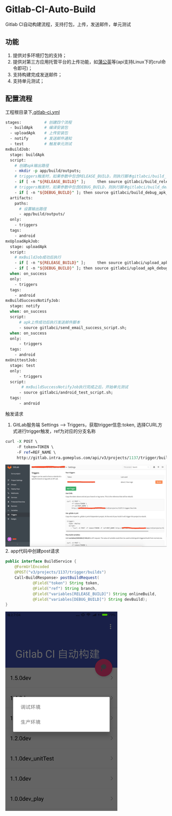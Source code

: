# Gitlab-CI-Auto-Build
Gitlab CI自动构建流程，支持打包，上传，发送邮件，单元测试

功能
---
1. 提供对多环境打包的支持；
2. 提供对第三方应用托管平台的上传功能，如[蒲公英](https://www.pgyer.com)等(api支持Linux下的crul命令即可)；
3. 支持构建完成发送邮件；
4. 支持单元测试；  

配置流程
-------
工程根目录下[.gitlab-ci.yml](.gitlab-ci.yml)  

```perl
stages:          # 创建四个流程
  - buildApk     # 编译安装包
  - uploadApk    # 上传安装包
  - notify       # 发送邮件通知
  - test         # 触发单元测试
mxBuildJob:
  stage: buildApk
  script:
    # 创建apk输出路径
    - mkdir -p app/build/outputs;
    # triggers触发时，如果参数中包含RELEASE_BUILD，则执行脚本gitlabci/build_release_apk_script.sh  
    - if [ -n "${RELEASE_BUILD}" ];     then source gitlabci/build_release_apk_script.sh; fi;
    # triggers触发时，如果参数中包含DEBUG_BUILD，则执行脚本gitlabci/build_debug_apk_script.sh 
    - if [ -n "${DEBUG_BUILD}" ]; then source gitlabci/build_debug_apk_script.sh; fi;
  artifacts:
    paths:
      # 设置输出路径 
      - app/build/outputs/
  only:
    - triggers
  tags:
    - android
mxUploadApkJob:
  stage: uploadApk
  script:
    # mxBuildJob成功后执行
    - if [ -n "${RELEASE_BUILD}" ];     then source gitlabci/upload_apk_release_script.sh; fi;
    - if [ -n "${DEBUG_BUILD}" ]; then source gitlabci/upload_apk_debug_script.sh; fi;
  when: on_success
  only:
    - triggers
  tags:
    - android
mxBuildSuccessNotifyJob:
  stage: notify
  when: on_success
  script:
      # apk上传成功后执行发送邮件脚本
      - source gitlabci/send_email_success_script.sh;
  when: on_success
  only:
      - triggers
  tags:
    - android
mxUnittestJob:
  stage: test
  only:
      - triggers
  script:
  	   # mxBuildSuccessNotifyJob执行完成之后，开始单元测试
      - source gitlabci/android_test_script.sh;
  tags:
      - android

```

触发请求  
1. GitLab服务端 Settings --> Triggers，获取trigger信息:token, 选择CURL方式进行trigger触发，ref为对应的分支名称  

```perl
curl -X POST \
     -F token=TOKEN \
     -F ref=REF_NAME \
     http://gitlab.intra.gomeplus.com/api/v3/projects/1137/trigger/builds
```  
![trigger信息](screenshots/gitlab_server_info.jpg)
2. app代码中创建post请求  

```java
public interface BuildService {
    @FormUrlEncoded
    @POST("v3/projects/1137/trigger/builds")
    Call<BuildResponse> postBuildRequest(
            @Field("token") String token,
            @Field("ref") String branch,
            @Field("variables[RELEASE_BUILD]") String onlineBuild,
            @Field("variables[DEBUG_BUILD]") String devBuild);
}
```  


<img src="screenshots/Screenshot_2017-09-05-19-04-32-263_com.wuhenzhizao.png" width = "350" />
